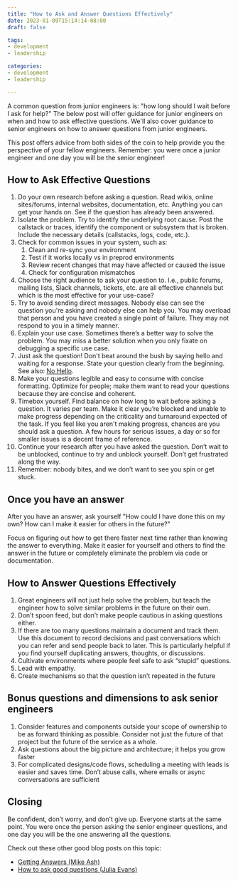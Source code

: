 ```yaml
---
title: "How to Ask and Answer Questions Effectively"
date: 2023-01-09T15:14:14-08:00
draft: false

tags:
- development
- leadership

categories:
- development
- leadership

---
```


A common question from junior engineers is: "how long should I wait before I ask for help?" The below post will offer guidance for junior engineers on when and how to ask effective questions. We'll also cover guidance to senior engineers on how to answer questions from junior engineers.

This post offers advice from both sides of the coin to help provide you the perspective of your fellow engineers. Remember: you were once a junior engineer and one day you will be the senior engineer!

## How to Ask Effective Questions

1. Do your own research before asking a question. Read wikis, online sites/forums, internal websites, documentation, etc. Anything you can get your hands on. See if the question has already been answered.
2. Isolate the problem. Try to identify the underlying root cause. Post the callstack or traces, identify the component or subsystem that is broken. Include the necessary details (callstacks, logs, code, etc.).
3. Check for common issues in your system, such as:
    1. Clean and re-sync your environment
    2. Test if it works locally vs in preprod environments
    3. Review recent changes that may have affected or caused the issue
    4. Check for configuration mismatches
4. Choose the right audience to ask your question to. I.e., public forums, mailing lists, Slack channels, tickets, etc. are all effective channels but which is the most effective for your use-case?
5. Try to avoid sending direct messages. Nobody else can see the question you're asking and nobody else can help you. You may overload that person and you have created a single point of failure. They may not respond to you in a timely manner.
6. Explain your use case. Sometimes there’s a better way to solve the problem. You may miss a better solution when you only fixate on debugging a specific use case.
7. Just ask the question! Don't beat around the bush by saying hello and waiting for a response. State your question clearly from the beginning. See also: [No Hello](https://www.nohello.com/).
8. Make your questions legible and easy to consume with concise formatting. Optimize for people; make them want to read your questions because they are concise and coherent.
9. Timebox yourself. Find balance on how long to wait before asking a question. It varies per team. Make it clear you’re blocked and unable to make progress depending on the criticality and turnaround expected of the task. If you feel like you aren't making progress, chances are you should ask a question. A few hours for serious issues, a day or so for smaller issues is a decent frame of reference.
10. Continue your research after you have asked the question. Don’t wait to be unblocked, continue to try and unblock yourself. Don’t get frustrated along the way.
11. Remember: nobody bites, and we don’t want to see you spin or get stuck.

## Once you have an answer

After you have an answer, ask yourself "How could I have done this on my own? How can I make it easier for others in the future?"

Focus on figuring out how to get there faster next time rather than knowing the answer to everything. Make it easier for yourself and others to find the answer in the future or completely eliminate the problem via code or documentation.

## How to Answer Questions Effectively

1. Great engineers will not just help solve the problem, but teach the engineer how to solve similar problems in the future on their own.
2. Don’t spoon feed, but don’t make people cautious in asking questions either.
3. If there are too many questions maintain a document and track them. Use this document to record decisions and past conversations which you can refer and send people back to later. This is particularly helpful if you find yourself duplicating answers, thoughts, or discussions.
4. Cultivate environments where people feel safe to ask “stupid” questions.
5. Lead with empathy.
6. Create mechanisms so that the question isn’t repeated in the future

## Bonus questions and dimensions to ask senior engineers

1. Consider features and components outside your scope of ownership to be as forward thinking as possible. Consider not just the future of that project but the future of the service as a whole.
2. Ask questions about the big picture and architecture; it helps you grow faster
3. For complicated designs/code flows, scheduling a meeting with leads is easier and saves time. Don’t abuse calls, where emails or async conversations are sufficient

## Closing

Be confident, don’t worry, and don’t give up. Everyone starts at the same point. You were once the person asking the senior engineer questions, and one day you will be the one answering all the questions.

Check out these other good blog posts on this topic:

- [Getting Answers (Mike Ash)](https://www.mikeash.com/getting_answers.html)
- [How to ask good questions (Julia Evans)](https://jvns.ca/blog/good-questions/)